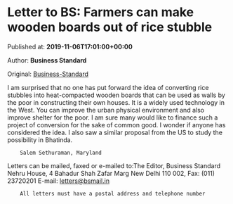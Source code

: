 
# Letter to BS: Farmers can make wooden boards out of rice stubble

Published at: **2019-11-06T17:01:00+00:00**

Author: **Business Standard**

Original: [Business-Standard](https://www.business-standard.com/article/opinion/letter-to-bs-farmers-can-make-wooden-boards-out-of-rice-stubble-119110601865_1.html)

I am surprised that no one has put forward the idea of converting rice stubbles into heat-compacted wooden boards that can be used as walls by the poor in constructing their own houses. It is a widely used technology in the West. You can improve the urban physical environment and also improve shelter for the poor. I am sure many would like to finance such a project of conversion for the sake of common good. I wonder if anyone has considered the idea. I also saw a similar proposal from the US to study the possibility in Bhatinda.

        Salem Sethuraman, Maryland
      
Letters can be mailed, faxed or e-mailed to:The Editor, Business Standard
Nehru House, 4 Bahadur Shah Zafar Marg
New Delhi 110 002, Fax: (011) 23720201
E-mail: letters@bsmail.in

        All letters must have a postal address and telephone number
      
